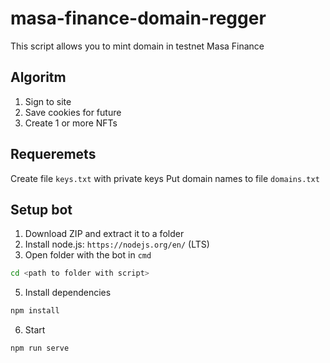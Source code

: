 # masa-finance-domain-regger

This script allows you to mint domain in testnet Masa Finance

## Algoritm
1) Sign to site
2) Save cookies for future
3) Create 1 or more NFTs

## Requeremets

Create file  `keys.txt` with private keys
Put domain names to file `domains.txt`

## Setup bot
1) Download ZIP and extract it to a folder
2) Install node.js: `https://nodejs.org/en/` (LTS)
4) Open folder with the bot in `cmd`
```bash
cd <path to folder with script>
```
5) Install dependencies
```bash
npm install
```
6) Start
```bash
npm run serve
```
